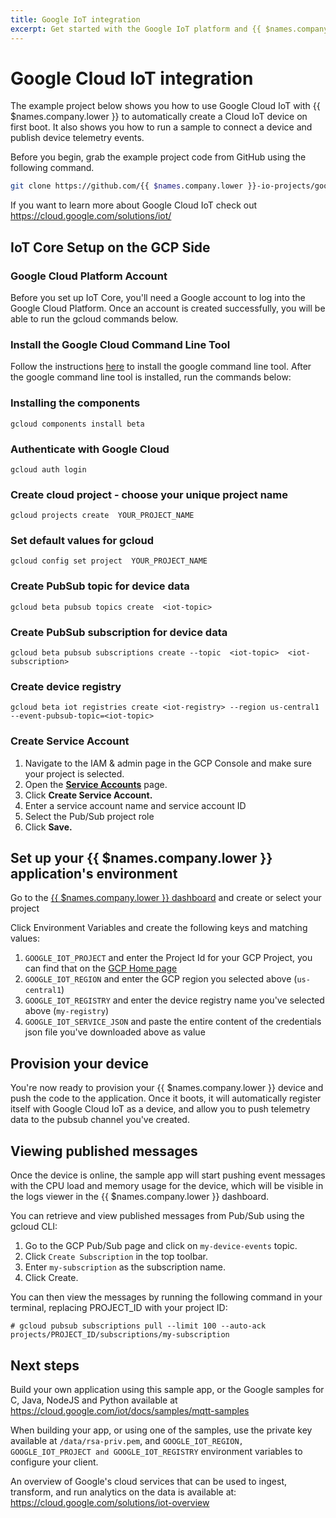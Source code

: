 ```yaml
---
title: Google IoT integration
excerpt: Get started with the Google IoT platform and {{ $names.company.lower }}
---
```


# Google Cloud IoT integration

The example project below shows you how to use Google Cloud IoT with {{ $names.company.lower }} to automatically create a Cloud IoT device on first boot. It also shows you how to run a sample to connect a device and publish device telemetry events.

Before you begin, grab the example project code from GitHub using the following command.
```bash
git clone https://github.com/{{ $names.company.lower }}-io-projects/google-iot
```

If you want to learn more about Google Cloud IoT check out https://cloud.google.com/solutions/iot/

## IoT Core Setup on the GCP Side

### Google Cloud Platform Account
Before you set up IoT Core, you'll need a Google account to log into the Google Cloud Platform. Once an account is created successfully, you will be able to run the gcloud commands below.

### Install the ​Google Cloud Command Line Tool
Follow the instructions [here](https://cloud.google.com/sdk/downloads) to install the google command line tool. After the google command line tool is installed, run the commands below:

### Installing the components
```
gcloud components install beta
```

### Authenticate with Google Cloud
```
gcloud auth login
```

### Create cloud project - choose your unique project name
```
gcloud projects create ​ YOUR_PROJECT_NAME
```

### Set default values for gcloud
```
gcloud config set project ​ YOUR_PROJECT_NAME
```

### Create PubSub topic for device data
```
gcloud beta pubsub topics create ​ <iot-topic>
```

### Create PubSub subscription for device data
```
gcloud beta pubsub subscriptions create --topic ​ <iot-topic>​ ​ <iot-subscription>
```

### Create device registry
```
gcloud beta iot registries create ​<iot-registry>​ --region us-central1 --event-pubsub-topic=​<iot-topic>
```

### Create Service Account
1. Navigate to the IAM & admin page in the GCP Console and make sure your project is selected.
2. Open the [**Service Accounts**](https://console.cloud.google.com/iam-admin/serviceaccounts) page.
3. Click **Create Service Account.**
4. Enter a service account name and service account ID
5. Select the Pub/Sub project role
6. Click **Save.**

## Set up your {{ $names.company.lower }} application's environment
Go to the [{{ $names.company.lower }} dashboard](https://dashboard.balena-cloud.com/apps) and create or select your project

Click Environment Variables and create the following keys and matching values:
1. `GOOGLE_IOT_PROJECT` and enter the Project Id for your GCP Project, you can find that on the [GCP Home page](https://console.cloud.google.com/home)
2. `GOOGLE_IOT_REGION` and enter the GCP region you selected above (`us-central1`)
3. `GOOGLE_IOT_REGISTRY` and enter the device registry name you've selected above (`my-registry`)
4. `GOOGLE_IOT_SERVICE_JSON` and paste the entire content of the credentials json file you've downloaded above as value

## Provision your device

You're now ready to provision your {{ $names.company.lower }} device and push the code to the application. Once it boots, it will automatically register itself with Google Cloud IoT as a device, and allow you to push telemetry data to the pubsub channel you've created.

## Viewing published messages

Once the device is online, the sample app will start pushing event messages with the CPU load and memory usage for the
device, which will be visible in the logs viewer in the {{ $names.company.lower }} dashboard.

You can retrieve and view published messages from Pub/Sub using the gcloud CLI:
1. Go to the GCP Pub/Sub page and click on `my-device-events` topic.
2. Click `Create Subscription` in the top toolbar.
3. Enter `my-subscription` as the subscription name.
4. Click Create.

You can then view the messages by running the following command in your terminal, replacing PROJECT_ID with your project ID:

```
# gcloud pubsub subscriptions pull --limit 100 --auto-ack projects/PROJECT_ID/subscriptions/my-subscription
```

## Next steps

Build your own application using this sample app, or the Google samples for C, Java, NodeJS and Python available at https://cloud.google.com/iot/docs/samples/mqtt-samples

When building your app, or using one of the samples, use the private key available at `/data/rsa-priv.pem`, and `GOOGLE_IOT_REGION, GOOGLE_IOT_PROJECT and GOOGLE_IOT_REGISTRY`
environment variables to configure your client.

An overview of Google's cloud services that can be used to ingest, transform, and run analytics on the data is available at: https://cloud.google.com/solutions/iot-overview
